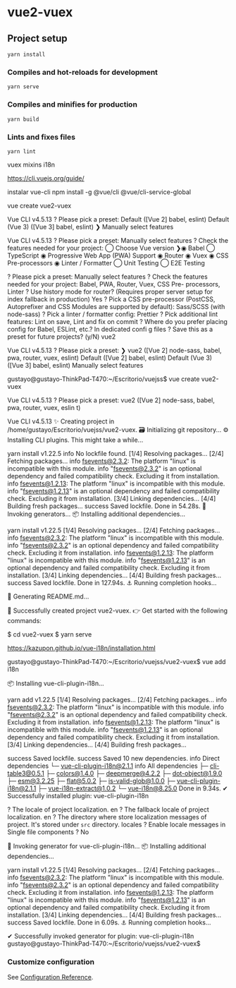 # vue2-vuex

## Project setup
```
yarn install
```

### Compiles and hot-reloads for development
```
yarn serve
```

### Compiles and minifies for production
```
yarn build
```

### Lints and fixes files
```
yarn lint
```

vuex
mixins
i18n

https://cli.vuejs.org/guide/

instalar vue-cli
npm install -g @vue/cli @vue/cli-service-global

vue create vue2-vuex

Vue CLI v4.5.13
? Please pick a preset: 
  Default ([Vue 2] babel, eslint) 
  Default (Vue 3) ([Vue 3] babel, eslint) 
❯ Manually select features

Vue CLI v4.5.13
? Please pick a preset: Manually select features
? Check the features needed for your project: 
 ◯ Choose Vue version
❯◉ Babel
 ◯ TypeScript
 ◉ Progressive Web App (PWA) Support
 ◉ Router
 ◉ Vuex
 ◉ CSS Pre-processors
 ◉ Linter / Formatter
 ◯ Unit Testing
 ◯ E2E Testing


? Please pick a preset: Manually select features
? Check the features needed for your project: Babel, PWA, Router, Vuex, CSS Pre-
processors, Linter
? Use history mode for router? (Requires proper server setup for index fallback 
in production) Yes
? Pick a CSS pre-processor (PostCSS, Autoprefixer and CSS Modules are supported 
by default): Sass/SCSS (with node-sass)
? Pick a linter / formatter config: Prettier
? Pick additional lint features: Lint on save, Lint and fix on commit
? Where do you prefer placing config for Babel, ESLint, etc.? In dedicated confi
g files
? Save this as a preset for future projects? (y/N) 
vue2


Vue CLI v4.5.13
? Please pick a preset: 
❯ vue2 ([Vue 2] node-sass, babel, pwa, router, vuex, eslint) 
  Default ([Vue 2] babel, eslint) 
  Default (Vue 3) ([Vue 3] babel, eslint) 
  Manually select features 

gustayo@gustayo-ThinkPad-T470:~/Escritorio/vuejss$ vue create vue2-vuex


Vue CLI v4.5.13
? Please pick a preset: vue2 ([Vue 2] node-sass, babel, pwa, router, vuex, eslin
t)


Vue CLI v4.5.13
✨  Creating project in /home/gustayo/Escritorio/vuejss/vue2-vuex.
🗃  Initializing git repository...
⚙️  Installing CLI plugins. This might take a while...

yarn install v1.22.5
info No lockfile found.
[1/4] Resolving packages...
[2/4] Fetching packages...
info fsevents@2.3.2: The platform "linux" is incompatible with this module.
info "fsevents@2.3.2" is an optional dependency and failed compatibility check. Excluding it from installation.
info fsevents@1.2.13: The platform "linux" is incompatible with this module.
info "fsevents@1.2.13" is an optional dependency and failed compatibility check. Excluding it from installation.
[3/4] Linking dependencies...
[4/4] Building fresh packages...
success Saved lockfile.
Done in 54.28s.
🚀  Invoking generators...
📦  Installing additional dependencies...

yarn install v1.22.5
[1/4] Resolving packages...
[2/4] Fetching packages...
info fsevents@2.3.2: The platform "linux" is incompatible with this module.
info "fsevents@2.3.2" is an optional dependency and failed compatibility check. Excluding it from installation.
info fsevents@1.2.13: The platform "linux" is incompatible with this module.
info "fsevents@1.2.13" is an optional dependency and failed compatibility check. Excluding it from installation.
[3/4] Linking dependencies...
[4/4] Building fresh packages...
success Saved lockfile.
Done in 127.94s.
⚓  Running completion hooks...

📄  Generating README.md...

🎉  Successfully created project vue2-vuex.
👉  Get started with the following commands:

 $ cd vue2-vuex
 $ yarn serve




https://kazupon.github.io/vue-i18n/installation.html

gustayo@gustayo-ThinkPad-T470:~/Escritorio/vuejss/vue2-vuex$ vue add i18n

📦  Installing vue-cli-plugin-i18n...

yarn add v1.22.5
[1/4] Resolving packages...
[2/4] Fetching packages...
info fsevents@2.3.2: The platform "linux" is incompatible with this module.
info "fsevents@2.3.2" is an optional dependency and failed compatibility check. Excluding it from installation.
info fsevents@1.2.13: The platform "linux" is incompatible with this module.
info "fsevents@1.2.13" is an optional dependency and failed compatibility check. Excluding it from installation.
[3/4] Linking dependencies...
[4/4] Building fresh packages...

success Saved lockfile.
success Saved 10 new dependencies.
info Direct dependencies
└─ vue-cli-plugin-i18n@2.1.1
info All dependencies
├─ cli-table3@0.5.1
├─ colors@1.4.0
├─ deepmerge@4.2.2
├─ dot-object@1.9.0
├─ esm@3.2.25
├─ flat@5.0.2
├─ is-valid-glob@1.0.0
├─ vue-cli-plugin-i18n@2.1.1
├─ vue-i18n-extract@1.0.2
└─ vue-i18n@8.25.0
Done in 9.34s.
✔  Successfully installed plugin: vue-cli-plugin-i18n

? The locale of project localization. en
? The fallback locale of project localization. en
? The directory where store localization messages of project. It's stored under `src` directory. locales
? Enable locale messages in Single file components ? No

🚀  Invoking generator for vue-cli-plugin-i18n...
📦  Installing additional dependencies...

yarn install v1.22.5
[1/4] Resolving packages...
[2/4] Fetching packages...
info fsevents@2.3.2: The platform "linux" is incompatible with this module.
info "fsevents@2.3.2" is an optional dependency and failed compatibility check. Excluding it from installation.
info fsevents@1.2.13: The platform "linux" is incompatible with this module.
info "fsevents@1.2.13" is an optional dependency and failed compatibility check. Excluding it from installation.
[3/4] Linking dependencies...
[4/4] Building fresh packages...
success Saved lockfile.
Done in 6.09s.
⚓  Running completion hooks...

✔  Successfully invoked generator for plugin: vue-cli-plugin-i18n
gustayo@gustayo-ThinkPad-T470:~/Escritorio/vuejss/vue2-vuex$ 







### Customize configuration
See [Configuration Reference](https://cli.vuejs.org/config/).
